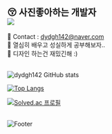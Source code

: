 <h2> 😚 사진좋아하는 개발자 <br>
    <a href="https://www.instagram.com/strap_m_/">
        <!-- 인스타 아이콘 -->
    <img 
        src="http://img.shields.io/badge/-Instagram-333333?style=flat&logo=Instagram&link=https://www.instagram.com/strap_m_/"
        style="height : auto; "/>
    </a>
</h2>

<span> 📧 Contact : dydgh142@naver.com </span> <br>
<span> 🔎 열심히 배우고 성실하게 공부해보자.. </span> <br>
<span> 📸 디자인 하는건 재밌긴해 :) </span>
<br><br>

<!-- A+ -->
![dydgh142 GitHub stats](https://github-readme-stats.vercel.app/api?username=dydgh142&show_icons=true&theme=synthwave)

<!-- 언어 종류 -->
[![Top Langs](https://github-readme-stats.vercel.app/api/top-langs/?username=dydgh142&layout=compact&theme=synthwave&langs_count=8)](https://github.com/anuraghazra/github-readme-stats)

<!-- 백준  -->
[![Solved.ac
프로필](http://mazassumnida.wtf/api/v2/generate_badge?boj=dydgh142)](https://solved.ac/dydgh142)
<br><br>

<!-- 하단바 -->
![Footer](https://capsule-render.vercel.app/api?type=waving&color=auto&height=150&section=footer)



<!-- velog -->
<!-- 
<a href="https://velog.io/@dding_ji">
    <img 
        src="http://img.shields.io/badge/-Velog-00aaa7?style=flat&logo=Vector Logo Zone&link=https://velog.io/@dding_ji"
        style="height : auto; margin-left : 10px; margin-right : 10px;"/>
</a> 
-->

<!-- ??? -->
<!--<a href="https://legend-salamander-66c.notion.site/Kim-Myoung-Ji-12740c88e9c848708dd69b6c0adc1ef4">
    <img 
        src="http://img.shields.io/badge/-Notion-2ba640?style=flat&logo=Notion&link=https://legend-salamander-66c.notion.site/ff89b3affbf543f2b81e603b51dfe6ee"
        style="height : auto; margin-left : 10px; margin-right : 10px;"/>
</a>-->
